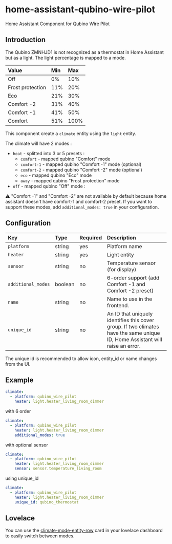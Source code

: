# home-assistant-qubino-wire-pilot

Home Assistant Component for Qubino Wire Pilot

## Introduction

The Qubino ZMNHJD1 is not recognized as a thermostat in Home Assistant but as a light.
The light percentage is mapped to a mode.

| Value            | Min | Max  |
| :--------------- | :-- | :--- |
| Off              | 0%  | 10%  |
| Frost protection | 11% | 20%  |
| Eco              | 21% | 30%  |
| Comfort -2       | 31% | 40%  |
| Comfort -1       | 41% | 50%  |
| Comfort          | 51% | 100% |

This component create a `climate` entity using the `light` entity.

The climate will have 2 modes :

- `heat` - splitted into 3 or 5 presets :
  - `comfort` - mapped qubino "Comfort" mode
  - `comfort-1` - mapped qubino "Comfort -1" mode (optional)
  - `comfort-2` - mapped qubino "Comfort -2" mode (optional)
  - `eco` - mapped qubino "Eco" mode
  - `away` - mapped qubino "Frost protection" mode
- `off` - mapped qubino "Off" mode :

:warning: "Comfort -1" and "Comfort -2" are not available by default because home assistant doesn't have comfort-1 and comfort-2 preset. If you want to support these modes, add `additional_modes: true` in your configuration.

## Configuration

| Key                | Type    | Required | Description                                                                                                                 |
| :----------------- | :------ | :------- | :-------------------------------------------------------------------------------------------------------------------------- |
| `platform`         | string  | yes      | Platform name                                                                                                               |
| `heater`           | string  | yes      | Light entity                                                                                                                |
| `sensor`           | string  | no       | Temperature sensor (for display)                                                                                            |
| `additional_modes` | boolean | no       | 6-order support (add Comfort -1 and Comfort -2 preset)                                                                      |
| `name`             | string  | no       | Name to use in the frontend.                                                                                                |
| `unique_id`        | string  | no       | An ID that uniquely identifies this cover group. If two climates have the same unique ID, Home Assistant will raise an error. |

The unique id is recommended to allow icon, entity_id or name changes from the UI. 

## Example

```yaml
climate:
  - platform: qubino_wire_pilot
    heater: light.heater_living_room_dimmer
```

with 6 order

```yaml
climate:
  - platform: qubino_wire_pilot
    heater: light.heater_living_room_dimmer
    additional_modes: true
```

with optional sensor

```yaml
climate:
  - platform: qubino_wire_pilot
    heater: light.heater_living_room_dimmer
    sensor: sensor.temperature_living_room
```

using unique_id

```yaml
climate:
  - platform: qubino_wire_pilot
    heater: light.heater_living_room_dimmer
    unique_id: qubino_thermostat
```

## Lovelace

You can use the [climate-mode-entity-row](https://github.com/piitaya/lovelace-climate-mode-entity-row) card in your lovelace dashboard to easily switch between modes.
